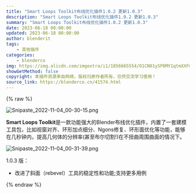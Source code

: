 ```yaml
---
title: "Smart Loops Toolkit布线优化插件1.0.2 更新1.0.3"
description: "Smart Loops Toolkit布线优化插件1.0.2 更新1.0.3"
summary: "Smart Loops Toolkit布线优化插件1.0.2 更新1.0.3"
date: 2023-06-18 00:00:00
updated: 2023-06-18 00:00:00
author: blenderit
tags: 
    - 其他插件
categories:
    - blenderco
img: https://img.alicdn.com/imgextra/i1/1856665554/O1CN01ySP8MY1qtmXXFmHBS_!!1856665554.png
showGetMethod: false
copyright: 本插件资源来自网络，版权归原作者所有，仅供交流学习使用！
source_link: https://blenderco.cn/41574.html
---
```


{% raw %}
<p><img class="aligncenter" src="https://img.alicdn.com/imgextra/i1/1856665554/O1CN01ySP8MY1qtmXXFmHBS_!!1856665554.png" alt="Snipaste_2022-11-04_00-30-15.png"></p><p><strong>Smart Loops Toolkit</strong>是一款功能强大的Blender布线优化插件，内置了一套建模工具包，比如视窗对齐、环形加点细分、Ngons修复、环形面优化等功能，能够在几秒钟内，提高几何体的分辨率(甚至布尔切割!)在不扭曲周围曲面的情况下。</p><p><img src="https://img.alicdn.com/imgextra/i3/1856665554/O1CN01bbwe3P1qtmXfNimnT_!!1856665554.png" alt="Snipaste_2022-11-04_00-31-39.png"></p><p>1.0.3 版：</p><ul>
<li>改进了斜面（rebevel）工具的稳定性和功能;支持更多用例</li>
</ul>
<div style="display: none">blenderco</div>
{% endraw %}